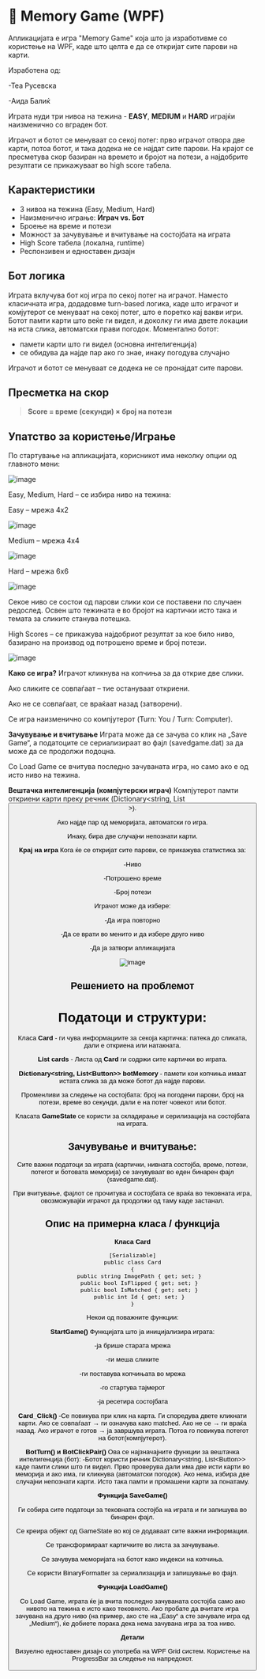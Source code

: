 # 🧠 Memory Game (WPF)
Апликацијата е игра "Memory Game" која што ја изработивме со користење на WPF, каде што целта е да се откријат сите парови на карти.

Изработена од:

-Теа Русевска

-Аида Балиќ

Играта нуди три нивоа на тежина - **EASY**, **MEDIUM** и **HARD** играјќи наизменично со вграден бот.

Играчот и ботот се менуваат со секој потег: прво играчот отвора две карти, потоа ботот, и така додека не се најдат сите парови. 
На крајот се пресметува скор базиран на времето и бројот на потези, а најдобрите резултати се прикажуваат во high score табела. 

## Карактеристики
- 3 нивоа на тежина (Easy, Medium, Hard)
- Наизменично играње: **Играч vs. Бот**
- Броење на време и потези
- Можност за зачувување и вчитување на состојбата на играта
- High Score табела (локална, runtime)
- Респонзивен и едноставен дизајн


## Бот логика

Играта вклучува бот кој игра по секој потег на играчот. Наместо класичната игра, додадовме turn-based логика, каде што играчот и комјутерот се менуваат на секој потег, 
што е поретко кај вакви игри.
Ботот памти карти што веќе ги видел, и доколку ги има двете локации на иста слика, автоматски прави погодок.
Моментално ботот:
- памети карти што ги видел (основна интелигенција)
- се обидува да најде пар ако го знае, инаку погодува случајно

Играчот и ботот се менуваат се додека не се пронајдат сите парови.

## Пресметка на скор

> **Score = време (секунди) × број на потези**

## Упатство за користење/Играње

По стартување на апликацијата, корисникот има неколку опции од главното мени:

![image](https://github.com/user-attachments/assets/5996c746-b6df-4a48-a2c1-e188f8b4c69f)

Easy, Medium, Hard – се избира ниво на тежина:

Easy – мрежа 4x2

![image](https://github.com/user-attachments/assets/c7997f6b-0f36-4d88-99b4-9afe12c2b9ea)

Medium – мрежа 4x4

![image](https://github.com/user-attachments/assets/92a0ca3c-6509-4b70-87b5-fbd43d3c7d2f)

Hard – мрежа 6x6

![image](https://github.com/user-attachments/assets/478c4a53-204a-4215-8909-9a3b9ac25076)

Секое ниво се состои од парови слики кои се поставени по случаен редослед. Освен што тежината е во бројот на картички исто така и темата за сликите станува потешка.

High Scores – се прикажува најдобриот резултат за кое било ниво, базирано на производ од потрошено време и број потези.

![image](https://github.com/user-attachments/assets/1bfde61e-d965-46e5-93f6-30603570cc7e)

**Како се игра?**
Играчот кликнува на копчиња за да открие две слики.

Ако сликите се совпаѓаат – тие остануваат откриени.

Ако не се совпаѓаат, се враќаат назад (затворени).

Се игра наизменично со компјутерот (Turn: You / Turn: Computer).


**Зачувување и вчитување**
Играта може да се зачува со клик на „Save Game“, а податоците се сериализираат во фајл (savedgame.dat) за да може да се продолжи подоцна.

Со Load Game се вчитува последно зачуваната игра, но само ако е од исто ниво на тежина.

**Вештачка интелигенција (компјутерски играч)**
Компјутерот памти откриени карти преку речник (Dictionary<string, List<Button>>).

Ако најде пар од меморијата, автоматски го игра.

Инаку, бира две случајни непознати карти.

**Крај на игра**
Кога ќе се откријат сите парови, се прикажува статистика за:

-Ниво

-Потрошено време

-Број потези

Играчот може да избере:

-Да игра повторно

-Да се врати во менито и да избере друго ниво

-Да ја затвори апликацијата

![image](https://github.com/user-attachments/assets/27364b46-d1d9-4b64-90e6-79aae4086bf9)


## Решението на проблемот

 # Податоци и структури:

Класа **Card** - ги чува информациите за секоја картичка: патека до сликата, дали е откриена или натакната.

**List<Card> cards** - Листа од **Card** ги содржи сите картички во играта.

**Dictionary<string, List<Button\>> botMemory** - памети кои копчиња имаат истата слика за да може ботот да најде парови.

Променливи за следење на состојбата: број на погодени парови, број на потези, време во секунди, дали е на потег човекот или ботот.

Класата **GameState** се користи за складирање и серилизација на состојбата на играта.

 ## Зачувување и вчитување:

Сите важни податоци за играта (картички, нивната состојба, време, потези, потегот и ботовата меморија) се зачувуваат во еден бинарен фајл (savedgame.dat).

При вчитување, фајлот се прочитува и состојбата се враќа во тековната игра, овозможувајќи играчот да продолжи од таму каде застанал.


## Опис на примерна класа / функција

**Класа Card**
```
[Serializable]
public class Card
{
    public string ImagePath { get; set; }
    public bool IsFlipped { get; set; }
    public bool IsMatched { get; set; }
    public int Id { get; set; }
}
```

Некои од поважните функции:

**StartGame()**
Функцијата што ја иницијализира играта:

-ја брише старата мрежа

-ги меша сликите

-ги поставува копчињата во мрежа

-го стартува тајмерот

-ја ресетира состојбата

**Card_Click()**
-Се повикува при клик на карта. Ги споредува двете кликнати карти. Ако се совпаѓаат → ги означува како matched. Ако не се → ги враќа назад. Ако играчот е готов → ја завршува играта. Потоа го повикува потегот на ботот(компјутерот).

**BotTurn() и BotClickPair()**
Ова се најзначајните функции за вештачка интелигенција (бот):
-Ботот користи речник Dictionary<string, List<Button\>> каде памти слики што ги видел. Прво проверува дали има две исти карти во меморија и ако има, ги кликнува (автоматски погодок). Ако нема, избира две случајни непознати карти. Исто така памти и промашени карти за понатаму.

**Функција SaveGame()**

Ги собира сите податоци за тековната состојба на играта и ги запишува во бинарен фајл.

Се креира објект од GameState во кој се додаваат сите важни информации.

Се трансформираат картичките во листа за зачувување.

Се зачувува меморијата на ботот како индекси на копчиња.

Се користи BinaryFormatter за сериализација и запишување во фајл.

**Функција LoadGame()**

Со Load Game, играта ќе ја вчита последно зачуваната состојба само ако нивото на тежина е исто како тековното. Ако пробате да вчитате игра зачувана на друго ниво (на пример, ако сте на „Easy“ а сте зачувале игра од „Medium“), ќе добиете порака дека нема зачувана игра за тоа ниво.

**Детали**

Визуелно едноставен дизајн со употреба на WPF Grid систем. 
Користење на ProgressBar за следење на напредокот.


